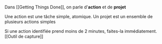 Dans [[Getting Things Done]], on parle d'**action** et de **projet**

Une action est une tâche simple, atomique.
Un projet est un ensemble de plusieurs actions simples

Si une action identifiée prend moins de 2 minutes, faites-la immédiatement. [[Outil de capture]]